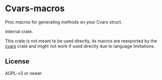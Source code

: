# Cvars-macros

Proc macros for generating methods on your Cvars struct.

Internal crate.

This crate is not meant to be used directly,
its macros are reexported by the [cvars](https://crates.io/crates/cvars) crate
and might not work if used directly due to language limitations.

## License

AGPL-v3 or newer
